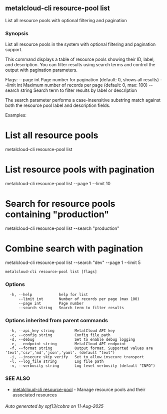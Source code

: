 ## metalcloud-cli resource-pool list

List all resource pools with optional filtering and pagination

### Synopsis

List all resource pools in the system with optional filtering and pagination support.

This command displays a table of resource pools showing their ID, label, and description.
You can filter results using search terms and control the output with pagination parameters.

Flags:
  --page int      Page number for pagination (default: 0, shows all results)
  --limit int     Maximum number of records per page (default: 0, max: 100)
  --search string Search term to filter results by label or description

The search parameter performs a case-insensitive substring match against both
the resource pool label and description fields.

Examples:
  # List all resource pools
  metalcloud-cli resource-pool list

  # List resource pools with pagination
  metalcloud-cli resource-pool list --page 1 --limit 10

  # Search for resource pools containing "production"
  metalcloud-cli resource-pool list --search "production"

  # Combine search with pagination
  metalcloud-cli resource-pool list --search "dev" --page 1 --limit 5

```
metalcloud-cli resource-pool list [flags]
```

### Options

```
  -h, --help            help for list
      --limit int       Number of records per page (max 100)
      --page int        Page number
      --search string   Search term to filter results
```

### Options inherited from parent commands

```
  -k, --api_key string         MetalCloud API key
  -c, --config string          Config file path
  -d, --debug                  Set to enable debug logging
  -e, --endpoint string        MetalCloud API endpoint
  -f, --format string          Output format. Supported values are 'text','csv','md','json','yaml'. (default "text")
  -i, --insecure_skip_verify   Set to allow insecure transport
  -l, --log_file string        Log file path
  -v, --verbosity string       Log level verbosity (default "INFO")
```

### SEE ALSO

* [metalcloud-cli resource-pool](metalcloud-cli_resource-pool.md)	 - Manage resource pools and their associated resources

###### Auto generated by spf13/cobra on 11-Aug-2025
